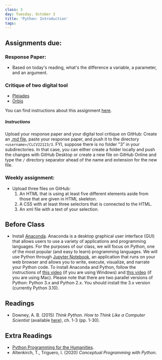 ```yaml
---
class: 3
day: Tuesday, October 3
title: 'Python: Introduction'
tags: 
---
```


## Assignments due: 

### Response Paper:
- Based on today's reading, what's the difference a variable, a parameter, and an argument.

### Critique of two digital tool
- [Pleiades](https://pleiades.stoa.org/home)
- [Orbis](https://orbis.stanford.edu/)

You can find instructions about this assignment [here](https://tsolakisgeo.github.io/DHAW2023/grading.html#2-critique-of-two-digital-toolswebsites-05-point).

##### Instructions
Upload your response paper and your digital tool critique on GitHub: Create an [.md file](https://medium.com/analytics-vidhya/how-to-create-a-readme-md-file-8fb2e8ce24e3), paste your response paper, and push it to the directory `<username>/CLCV22123/3`. FYI, suppose there is no folder "3" in your subdirectories. In that case, you can either create a folder locally and push the changes with GitHub Desktop or create a new file on GitHub Online and type the `/` directory separator ahead of the name and extension for the new file.

### Weekly assignment:
- Upload three files on GitHub:
    1. An HTML that is using at least five different elements aside from those that are given in HTML skeleton.
    2. A CSS with at least three selectors that is connected to the HTML. 
    3. An xml file with a text of your selection.


## Before Class 
- Install [Anaconda](https://www.anaconda.com/products/individual). Anaconda is a desktop graphical user interface (GUI) that allows users to use a variety of applications and programming languages. For the purposes of our class, we will focus on Python, one of the most popular (and easy to learn) programming languages. We will use Python through [Jupyter Notebook](https://medium.com/analytics-vidhya/the-ultimate-markdown-guide-for-jupyter-notebook-d5e5abf728fd), an application that runs on your web browser and allows you to write, execute, visualize, and narrate your Python code. To install Anaconda and Python, follow the instructions of [this video](https://www.youtube.com/watch?v=5mDYijMfSzs&ab_channel=ProgrammingKnowledge) (if you are using Windows) and [this video](https://www.youtube.com/watch?v=daVgEXjv6DE&ab_channel=ProgrammingKnowledge) (if you are using Mac). Please note that there are two parallel versions of Python: Python 3.x and Python 2.x. You should install the 3.x version (currently Python 3.10).


## Readings 
- Downey, A. B. (2015) _Think Python. How to Think Like a Computer Scientist_ (available [here](https://www.greenteapress.com/thinkpython/thinkpython.html)), ch. 1-3 (pp. 1-30).

## Extra Readings
- [Python Programming for the Humanities](http://www.karsdorp.io/python-course/).
- Altenkirch, T., Triguero, I. (2020) _Conceptual Programming with Python_.